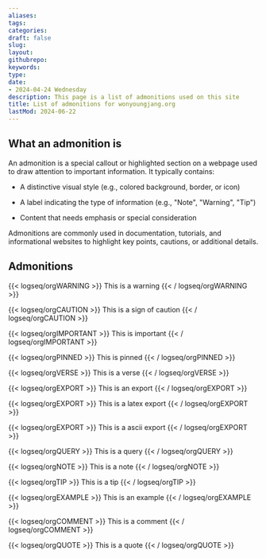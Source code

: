 ```yaml
---
aliases: 
tags:
categories:
draft: false
slug: 
layout: 
githubrepo: 
keywords: 
type: 
date:
- 2024-04-24 Wednesday
description: This page is a list of admonitions used on this site
title: List of admonitions for wonyoungjang.org
lastMod: 2024-06-22
---
```

## What an admonition is

An admonition is a special callout or highlighted section on a webpage used to draw attention to important information. It typically contains:

  + A distinctive visual style (e.g., colored background, border, or icon)

  + A label indicating the type of information (e.g., "Note", "Warning", "Tip")

  + Content that needs emphasis or special consideration

Admonitions are commonly used in documentation, tutorials, and informational websites to highlight key points, cautions, or additional details.

## Admonitions

{{< logseq/orgWARNING >}}  This is a warning
  {{< / logseq/orgWARNING >}}

{{< logseq/orgCAUTION >}}  This is a sign of caution
  {{< / logseq/orgCAUTION >}}

{{< logseq/orgIMPORTANT >}}  This is important
  {{< / logseq/orgIMPORTANT >}}

{{< logseq/orgPINNED >}}  This is pinned
  {{< / logseq/orgPINNED >}}

{{< logseq/orgVERSE >}}  This is a verse
  {{< / logseq/orgVERSE >}}

{{< logseq/orgEXPORT >}}  This is an export
  {{< / logseq/orgEXPORT >}}

{{< logseq/orgEXPORT >}}  This is a latex export
  {{< / logseq/orgEXPORT >}}

{{< logseq/orgEXPORT >}}  This is a ascii export
  {{< / logseq/orgEXPORT >}}

{{< logseq/orgQUERY >}}  This is a query
  {{< / logseq/orgQUERY >}}

{{< logseq/orgNOTE >}}  This is a note
  {{< / logseq/orgNOTE >}}

{{< logseq/orgTIP >}}  This is a tip
  {{< / logseq/orgTIP >}}

{{< logseq/orgEXAMPLE >}}  This is an example
  {{< / logseq/orgEXAMPLE >}}

{{< logseq/orgCOMMENT >}}  This is a comment
  {{< / logseq/orgCOMMENT >}}

{{< logseq/orgQUOTE >}}  This is a quote
  {{< / logseq/orgQUOTE >}}
